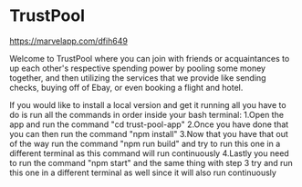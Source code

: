 # TrustPool

https://marvelapp.com/dfih649


Welcome to TrustPool where you can join with friends or acquaintances to up each other's respective spending power by pooling some money together, and then utilizing the services that we provide like sending checks, buying off of Ebay, or even booking a flight and hotel.


If you would like to install a local version and get it running all you have to do is run all the commands in order inside your bash terminal:
1.Open the app and run the command "cd trust-pool-app"
2.Once you have done that you can then run the command "npm install"
3.Now that you have that out of the way run the command "npm run build" and try to run this one in a different terminal as this command will run continuously
4.Lastly you need to run the command "npm start" and the same thing with step 3 try and run this one in a different terminal as well since it will also run continuously
